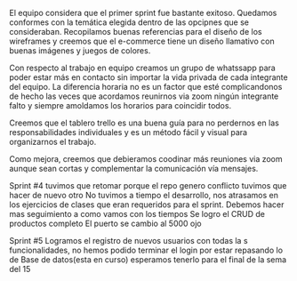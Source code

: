 El equipo considera que el primer sprint fue bastante exitoso. Quedamos conformes con la temática elegida dentro de las opcipnes que se consideraban.
Recopilamos buenas referencias para el diseño de los wireframes y creemos que el e-commerce tiene un diseño llamativo con buenas imágenes y juegos de colores.

Con respecto al trabajo en equipo creamos un grupo de whatssapp para poder estar más en contacto sin importar la vida privada de cada integrante del equipo. La diferencia horaria no es un factor que esté complicandonos de hecho las veces que acordamos reunirnos via zoom ningún integrante falto y siempre amoldamos los horarios para coincidir todos.

Creemos que el tablero trello es una buena guía para no perdernos en las responsabilidades individuales y es un método fácil y visual para organizarnos el trabajo.

Como mejora, creemos que debieramos coodinar más reuniones via zoom aunque sean cortas y complementar la comunicación vía mensajes.

Sprint #4 tuvimos que retomar porque el repo genero conflicto tuvimos que hacer de nuevo otro 
No tuvimos a tiempo el desarrollo, nos atrasamos en los ejercicios de clases que eran requeridos para el sprint. Debemos hacer mas seguimiento a como vamos con los tiempos
Se logro el CRUD de productos completo
El puerto se cambio al 5000 ojo

Sprint #5  Logramos el registro de nuevos usuarios con todas la s funcionalidades, no hemos podido terminar el login por estar repasando lo de Base de datos(esta en curso) esperamos tenerlo para el final de la sema del 15
